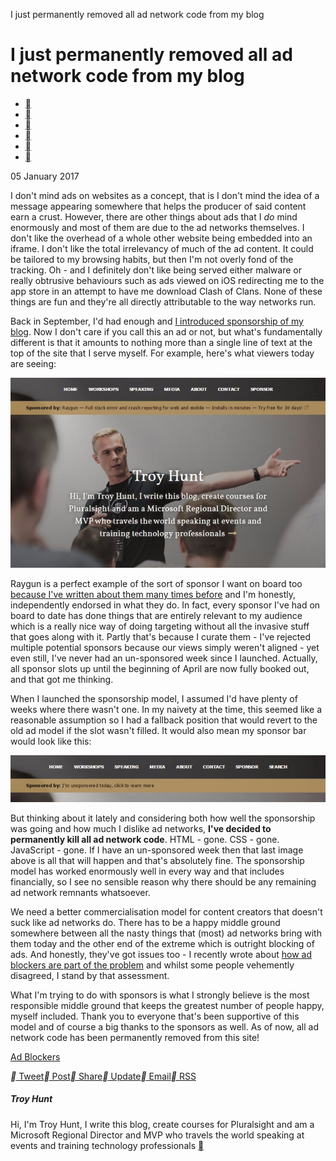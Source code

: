 I just permanently removed all ad network code from my blog

# I just permanently removed all ad network code from my blog

- [](https://twitter.com/share?url=https://www.troyhunt.com/i-just-permanently-removed-all-ad-network-code-from-my-blog/&text=Troy%20Hunt%3A%20I%20just%20permanently%20removed%20all%20ad%20network%20code%20from%20my%20blog)
- [](https://www.facebook.com/sharer/sharer.php?u=https://www.troyhunt.com/i-just-permanently-removed-all-ad-network-code-from-my-blog/)
- [](https://plus.google.com/share?url=https://www.troyhunt.com/i-just-permanently-removed-all-ad-network-code-from-my-blog/)
- [](https://www.linkedin.com/shareArticle?mini=true&url=https://www.troyhunt.com/i-just-permanently-removed-all-ad-network-code-from-my-blog/)
- [](https://reddit.com/submit?url=https://www.troyhunt.com/i-just-permanently-removed-all-ad-network-code-from-my-blog/&title=Troy%20Hunt%3A%20I%20just%20permanently%20removed%20all%20ad%20network%20code%20from%20my%20blog)
- [](https://www.troyhunt.com/i-just-permanently-removed-all-ad-network-code-from-my-blog/mailto:?subject=Troy%20Hunt%3A%20I%20just%20permanently%20removed%20all%20ad%20network%20code%20from%20my%20blog&body=https://www.troyhunt.com/i-just-permanently-removed-all-ad-network-code-from-my-blog/)

05 January 2017

I don't mind ads on websites as a concept, that is I don't mind the idea of a message appearing somewhere that helps the producer of said content earn a crust. However, there are other things about ads that I *do* mind enormously and most of them are due to the ad networks themselves. I don't like the overhead of a whole other website being embedded into an iframe. I don't like the total irrelevancy of much of the ad content. It could be tailored to my browsing habits, but then I'm not overly fond of the tracking. Oh - and I definitely don't like being served either malware or really obtrusive behaviours such as ads viewed on iOS redirecting me to the app store in an attempt to have me download Clash of Clans. None of these things are fun and they're all directly attributable to the way networks run.

Back in September, I'd had enough and [I introduced sponsorship of my blog](https://www.troyhunt.com/im-now-offering-sponsorship-of-this-blog/). Now I don't care if you call this an ad or not, but what's fundamentally different is that it amounts to nothing more than a single line of text at the top of the site that I serve myself. For example, here's what viewers today are seeing:

![Raygun sponsorship](../_resources/b2110471bb401c54b87345c06f74b1bb.jpg)

Raygun is a perfect example of the sort of sponsor I want on board too [because I've written about them many times before](https://www.troyhunt.com/tag/raygun/) and I'm honestly, independently endorsed in what they do. In fact, every sponsor I've had on board to date has done things that are entirely relevant to my audience which is a really nice way of doing targeting without all the invasive stuff that goes along with it. Partly that's because I curate them - I've rejected multiple potential sponsors because our views simply weren't aligned - yet even still, I've never had an un-sponsored week since I launched. Actually, all sponsor slots up until the beginning of April are now fully booked out, and that got me thinking.

When I launched the sponsorship model, I assumed I'd have plenty of weeks where there wasn't one. In my naivety at the time, this seemed like a reasonable assumption so I had a fallback position that would revert to the old ad model if the slot wasn't filled. It would also mean my sponsor bar would look like this:

![No sponsor](../_resources/b706ce2c80cf7e58eee6685a23cd6ac6.jpg)

But thinking about it lately and considering both how well the sponsorship was going and how much I dislike ad networks, **I've decided to permanently kill all ad network code**. HTML - gone. CSS - gone. JavaScript - gone. If I have an un-sponsored week then that last image above is all that will happen and that's absolutely fine. The sponsorship model has worked enormously well in every way and that includes financially, so I see no sensible reason why there should be any remaining ad network remnants whatsoever.

We need a better commercialisation model for content creators that doesn't suck like ad networks do. There has to be a happy middle ground somewhere between all the nasty things that (most) ad networks bring with them today and the other end of the extreme which is outright blocking of ads. And honestly, they've got issues too - I recently wrote about [how ad blockers are part of the problem](https://www.troyhunt.com/ad-blockers-are-part-of-the-problem/) and whilst some people vehemently disagreed, I stand by that assessment.

What I'm trying to do with sponsors is what I strongly believe is the most responsible middle ground that keeps the greatest number of people happy, myself included. Thank you to everyone that's been supportive of this model and of course a big thanks to the sponsors as well. As of now, all ad network code has been permanently removed from this site!

[Ad Blockers](https://www.troyhunt.com/tag/ad-blockers/)

[** Tweet](https://twitter.com/share?text=Troy%20Hunt%3A%20I%20just%20permanently%20removed%20all%20ad%20network%20code%20from%20my%20blog&url=https://www.troyhunt.com/i-just-permanently-removed-all-ad-network-code-from-my-blog/)[** Post](https://www.facebook.com/sharer/sharer.php?u=https://www.troyhunt.com/i-just-permanently-removed-all-ad-network-code-from-my-blog/)[** Share](https://plus.google.com/share?url=https://www.troyhunt.com/i-just-permanently-removed-all-ad-network-code-from-my-blog/)[** Update](https://www.linkedin.com/shareArticle?mini=true&url=https://www.troyhunt.com/i-just-permanently-removed-all-ad-network-code-from-my-blog/)[** Email](https://www.troyhunt.com/i-just-permanently-removed-all-ad-network-code-from-my-blog/mailto:?subject=Troy%20Hunt%3A%20I%20just%20permanently%20removed%20all%20ad%20network%20code%20from%20my%20blog&body=https://www.troyhunt.com/i-just-permanently-removed-all-ad-network-code-from-my-blog/)[** RSS](https://feeds.feedburner.com/TroyHunt)

##### Troy Hunt

Hi, I'm Troy Hunt, I write this blog, create courses for Pluralsight and am a Microsoft Regional Director and MVP who travels the world speaking at events and training technology professionals [](https://www.troyhunt.com/about)